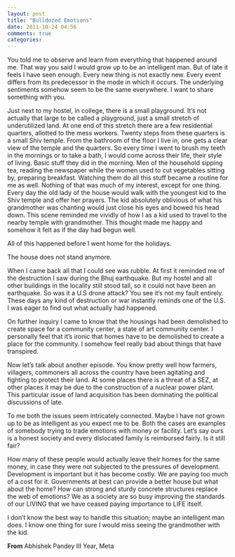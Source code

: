 ```yaml
---
layout: post
title: "Bulldozed Emotions"
date: 2011-10-24 04:56
comments: true
categories: 
---
```

You told me to observe and learn from everything that happened around me. That way you said I would grow up to be an intelligent man. But of late it feels I have seen enough. Every new thing is not exactly new. Every event differs from its predecessor in the mode in which it occurs. The underlying sentiments somehow seem to be the same everywhere. I want to share something with you.

<!--more-->
Just next to my hostel, in college, there is a small playground. It’s not actually that large to be called a playground, just a small stretch of underutilized land. At one end of this stretch there are a few residential quarters, allotted to the mess workers. Twenty steps from these quarters is a small Shiv temple. From the bathroom of the floor I live in, one gets a clear view of the temple and the quarters. So every time I went to brush my teeth in the mornings or to take a bath, I would come across their life, their style of living. Basic stuff they did in the morning. Men of the household sipping tea, reading the newspaper while the women used to cut vegetables sitting by, preparing breakfast. Watching them do all this stuff became a routine for me as well. Nothing of that was much of my interest, except for one thing. Every day the old lady of the house would walk with the youngest kid to the Shiv temple and offer her prayers. The kid absolutely oblivious of what his grandmother was chanting would just close his eyes and bowed his head down. This scene reminded me vividly of how I as a kid used to travel to the nearby temple with grandmother. This thought made me happy and somehow it felt as if the day had begun well.

All of this happened before I went home for the holidays.

The house does not stand anymore.

When I came back all that I could see was rubble. At first it reminded me of the destruction I saw during the Bhuj earthquake. But my hostel and all other buildings in the locality still stood tall, so it could not have been an earthquake. So was it a U.S drone attack? You see it’s not my fault entirely. These days any kind of destruction or war instantly reminds one of the U.S. I was eager to find out what actually had happened.

On further inquiry I came to know that the housings had been demolished to create space for a community center, a state of art community center. I personally feel that it’s ironic that homes have to be demolished to create a place for the community. I somehow feel really bad about things that have transpired.

Now let’s talk about another episode. You know pretty well how farmers, villagers, commoners all across the country have been agitating and fighting to protect their land. At some places there is a threat of a SEZ, at other places it may be due to the construction of a nuclear power plant. This particular issue of land acquisition has been dominating the political discussions of late.

To me both the issues seem intricately connected. Maybe I have not grown up to be as intelligent as you expect me to be. Both the cases are examples of somebody trying to trade emotions with money or facility. Let’s say ours is a honest society and every dislocated family is reimbursed fairly. Is it still fair?

How many of these people would actually leave their homes for the same money, in case they were not subjected to the pressures of development. Development is important but it has become costly. We are paying too much of a cost for it. Governments at best can provide a better house but what about the home? How can strong and sturdy concrete structures replace the web of emotions? We as a society are so busy improving the standards of our LIVING that we have ceased paying importance to LIFE itself.

I don’t know the best way to handle this situation; maybe an intelligent man does. I know one thing for sure I would miss seeing the grandmother with the kid.

<strong>From</strong>
Abhishek Pandey
III Year, Meta
